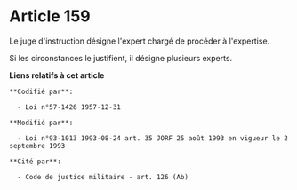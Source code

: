# Article 159

Le juge d'instruction désigne l'expert chargé de procéder à l'expertise.

Si les circonstances le justifient, il désigne plusieurs experts.

**Liens relatifs à cet article**

	**Codifié par**:

	  - Loi n°57-1426 1957-12-31

	**Modifié par**:

	  - Loi n°93-1013 1993-08-24 art. 35 JORF 25 août 1993 en vigueur le 2 septembre 1993

	**Cité par**:

	  - Code de justice militaire - art. 126 (Ab)
